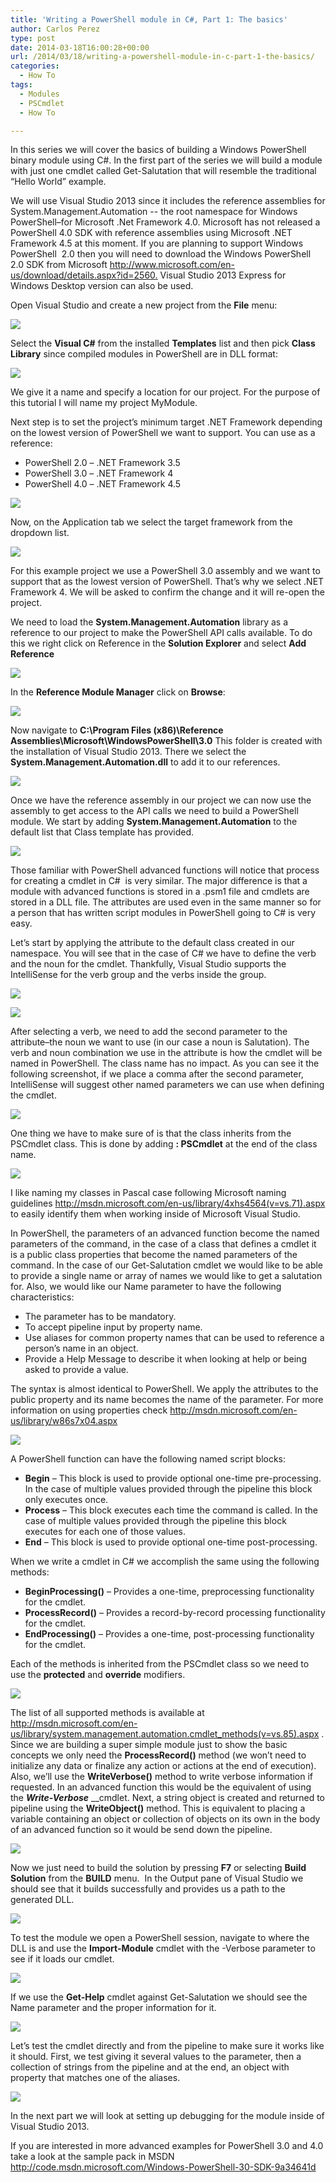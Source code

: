 ```yaml
---
title: 'Writing a PowerShell module in C#, Part 1: The basics'
author: Carlos Perez
type: post
date: 2014-03-18T16:00:28+00:00
url: /2014/03/18/writing-a-powershell-module-in-c-part-1-the-basics/
categories:
  - How To
tags:
  - Modules
  - PSCmdlet
  - How To

---
```

In this series we will cover the basics of building a Windows PowerShell binary module using C#. In the first part of the series we will build a module with just one cmdlet called Get-Salutation that will resemble the traditional “Hello World” example.

We will use Visual Studio 2013 since it includes the reference assemblies for System.Management.Automation -- the root namespace for Windows PowerShell&#8211;for Microsoft .Net Framework 4.0. Microsoft has not released a PowerShell 4.0 SDK with reference assemblies using Microsoft .NET Framework 4.5 at this moment. If you are planning to support Windows PowerShell  2.0 then you will need to download the Windows PowerShell 2.0 SDK from Microsoft <http://www.microsoft.com/en-us/download/details.aspx?id=2560><span style="text-decoration: underline;">.</span> Visual Studio 2013 Express for Windows Desktop version can also be used.

Open Visual Studio and create a new project from the **File** menu:

![](/images/image001.gif)

Select the **Visual C#** from the installed **Templates** list and then pick **Class Library** since compiled modules in PowerShell are in DLL format:

![](/images/image002.gif)

We give it a name and specify a location for our project. For the purpose of this tutorial I will name my project MyModule.

Next step is to set the project’s minimum target .NET Framework depending on the lowest version of PowerShell we want to support. You can use as a reference:

  * PowerShell 2.0 – .NET Framework 3.5
  * PowerShell 3.0 &#8211; .NET Framework 4
  * PowerShell 4.0 &#8211; .NET Framework 4.5

![](/images/image0032.jpg)

Now, on the Application tab we select the target framework from the dropdown list.

![](/images/image0043.jpg)

For this example project we use a PowerShell 3.0 assembly and we want to support that as the lowest version of PowerShell. That’s why we select .NET Framework 4. We will be asked to confirm the change and it will re-open the project.

We need to load the **System.Management.Automation** library as a reference to our project to make the PowerShell API calls available. To do this we right click on Reference in the **Solution Explorer** and select **Add Reference**

![](/images/image003.gif)

In the **Reference Module Manager** click on **Browse**:

![](/images/image0042.jpg)

Now navigate to **C:\Program Files (x86)\Reference Assemblies\Microsoft\WindowsPowerShell\3.0** This folder is created with the installation of Visual Studio 2013. There we select the **System.Management.Automation.dll** to add it to our references.

![](/images/image005.gif)

Once we have the reference assembly in our project we can now use the assembly to get access to the API calls we need to build a PowerShell module. We start by adding **System.Management.Automation** to the default list that Class template has provided.

![](/images/image006.gif)

Those familiar with PowerShell advanced functions will notice that process for creating a cmdlet in C#  is very similar. The major difference is that a module with advanced functions is stored in a .psm1 file and cmdlets are stored in a DLL file. The attributes are used even in the same manner so for a person that has written script modules in PowerShell going to C# is very easy.

Let’s start by applying the attribute to the default class created in our namespace. You will see that in the case of C# we have to define the verb and the noun for the cmdlet. Thankfully, Visual Studio supports the IntelliSense for the verb group and the verbs inside the group.

![](/images/image007.gif)

![](/images/image008.gif)

After selecting a verb, we need to add the second parameter to the attribute&#8211;the noun we want to use (in our case a noun is Salutation). The verb and noun combination we use in the attribute is how the cmdlet will be named in PowerShell. The class name has no impact. As you can see it the following screenshot, if we place a comma after the second parameter, IntelliSense will suggest other named parameters we can use when defining the cmdlet.

![](/images/image009.gif)

One thing we have to make sure of is that the class inherits from the PSCmdlet class. This is done by adding **: PSCmdlet** at the end of the class name.

![](/images/image010.gif)

I like naming my classes **_<verb><noun>_** in Pascal case following Microsoft naming guidelines <http://msdn.microsoft.com/en-us/library/4xhs4564(v=vs.71).aspx> to easily identify them when working inside of Microsoft Visual Studio.

In PowerShell, the parameters of an advanced function become the named parameters of the command, in the case of a class that defines a cmdlet it is a public class properties that become the named parameters of the command. In the case of our Get-Salutation cmdlet we would like to be able to provide a single name or array of names we would like to get a salutation for. Also, we would like our Name parameter to have the following characteristics:

  * The parameter has to be mandatory.
  * To accept pipeline input by property name.
  * Use aliases for common property names that can be used to reference a person’s name in an object.
  * Provide a Help Message to describe it when looking at help or being asked to provide a value.

The syntax is almost identical to PowerShell. We apply the attributes to the public property and its name becomes the name of the parameter. For more information on using properties check <http://msdn.microsoft.com/en-us/library/w86s7x04.aspx>

![](/images/image011.gif)

A PowerShell function can have the following named script blocks:

  * **Begin** &#8211; This block is used to provide optional one-time pre-processing. In the case of multiple values provided through the pipeline this block only executes once.
  * **Process** &#8211; This block executes each time the command is called. In the case of multiple values provided through the pipeline this block executes for each one of those values.
  * **End** &#8211; This block is used to provide optional one-time post-processing.

When we write a cmdlet in C# we accomplish the same using the following methods:

  * **BeginProcessing()** &#8211; Provides a one-time, preprocessing functionality for the cmdlet.
  * **ProcessRecord()** &#8211; Provides a record-by-record processing functionality for the cmdlet.
  * **EndProcessing()** &#8211; Provides a one-time, post-processing functionality for the cmdlet.

Each of the methods is inherited from the PSCmdlet class so we need to use the **protected** and **override** modifiers.

![](/images/image012.gif)

The list of all supported methods is available at <http://msdn.microsoft.com/en-us/library/system.management.automation.cmdlet_methods(v=vs.85).aspx> . Since we are building a super simple module just to show the basic concepts we only need the **ProcessRecord()** method (we won’t need to initialize any data or finalize any action or actions at the end of execution). Also, we’ll use the **WriteVerbose()** method to write verbose information if requested. In an advanced function this would be the equivalent of using the **_Write-Verbose_** __cmdlet. Next, a string object is created and returned to pipeline using the **WriteObject()** method. This is equivalent to placing a variable containing an object or collection of objects on its own in the body of an advanced function so it would be send down the pipeline.

![](/images/image013.gif)

Now we just need to build the solution by pressing **F7** or selecting **Build Solution** from the **BUILD** menu.  In the Output pane of Visual Studio we should see that it builds successfully and provides us a path to the generated DLL.

![](/images/image014.gif)

To test the module we open a PowerShell session, navigate to where the DLL is and use the **Import-Module** cmdlet with the -Verbose parameter to see if it loads our cmdlet.

![](/images/image015.gif)

If we use the **Get-Help** cmdlet against Get-Salutation we should see the Name parameter and the proper information for it.

![](/images/image016.gif)

Let’s test the cmdlet directly and from the pipeline to make sure it works like it should. First, we test giving it several values to the parameter, then a collection of strings from the pipeline and at the end, an object with property that matches one of the aliases.

![](/images/image017.gif)

In the next part we will look at setting up debugging for the module inside of Visual Studio 2013.

If you are interested in more advanced examples for PowerShell 3.0 and 4.0 take a look at the sample pack in MSDN <http://code.msdn.microsoft.com/Windows-PowerShell-30-SDK-9a34641d>